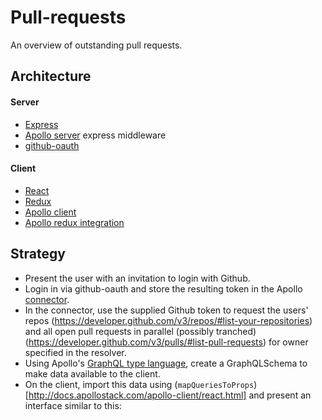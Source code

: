 # Pull-requests
An overview of outstanding pull requests.

## Architecture

#### Server

* [Express](http://expressjs.com/)
* [Apollo server](http://docs.apollostack.com/apollo-server/tools.html) express middleware
* [github-oauth](https://www.npmjs.com/package/github-oauth)

#### Client

* [React](https://facebook.github.io/react/)
* [Redux](https://github.com/reactjs/redux)
* [Apollo client](http://docs.apollostack.com/apollo-client/)
* [Apollo redux integration](http://docs.apollostack.com/apollo-client/redux.html)

## Strategy

* Present the user with an invitation to login with Github.
* Login in via github-oauth and store the resulting token in the Apollo [connector](http://docs.apollostack.com/apollo-server/guide.html#Connectors).
* In the connector, use the supplied Github token to request the users' repos (https://developer.github.com/v3/repos/#list-your-repositories) and all open pull requests in parallel (possibly tranched) (https://developer.github.com/v3/pulls/#list-pull-requests) for owner specified in the resolver.
* Using Apollo's [GraphQL type language](http://docs.apollostack.com/apollo-server/generate-schema.html), create a GraphQLSchema to make data available to the client.
* On the client, import this data using (`mapQueriesToProps`)[http://docs.apollostack.com/apollo-client/react.html] and present an interface similar to this:
